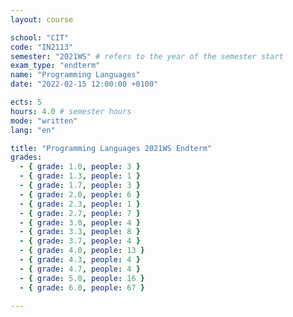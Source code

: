 ```yaml
---
layout: course

school: "CIT"
code: "IN2113"
semester: "2021WS" # refers to the year of the semester start
exam_type: "endterm"
name: "Programming Languages"
date: "2022-02-15 12:00:00 +0100"

ects: 5
hours: 4.0 # semester hours
mode: "written"
lang: "en"

title: "Programming Languages 2021WS Endterm"
grades:
  - { grade: 1.0, people: 3 }
  - { grade: 1.3, people: 1 }
  - { grade: 1.7, people: 3 }
  - { grade: 2.0, people: 6 }
  - { grade: 2.3, people: 1 }
  - { grade: 2.7, people: 7 }
  - { grade: 3.0, people: 4 }
  - { grade: 3.3, people: 8 }
  - { grade: 3.7, people: 4 }
  - { grade: 4.0, people: 13 }
  - { grade: 4.3, people: 4 }
  - { grade: 4.7, people: 4 }
  - { grade: 5.0, people: 16 }
  - { grade: 6.0, people: 67 }

---
```



